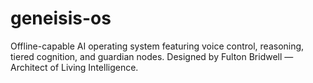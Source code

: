 # geneisis-os
Offline-capable AI operating system featuring voice control, reasoning, tiered cognition, and guardian nodes. Designed by Fulton Bridwell — Architect of Living Intelligence.
